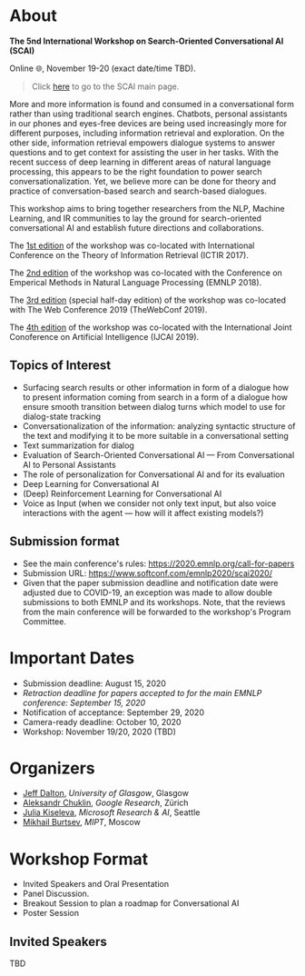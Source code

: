 # About

**The 5nd International Workshop on Search-Oriented Conversational AI (SCAI)**

Online 🌐, November 19-20 (exact date/time TBD).

> Click [here](https://scai.info) to go to the SCAI main page.

More and more information is found and consumed in a conversational form
rather than using traditional search engines. Chatbots, personal assistants
in our phones and eyes-free devices are being used increasingly more for
different purposes, including information retrieval and exploration. On the
other side, information retrieval empowers dialogue systems to answer
questions and to get context for assisting the user in her tasks.  With the
recent success of deep learning in different areas of natural language
processing, this appears to be the right foundation to power search
conversationalization. Yet, we believe more can be done for theory and
practice of conversation-based search and search-based dialogues.

This workshop aims to bring together researchers from the NLP, Machine
Learning, and IR communities to lay the ground for search-oriented
conversational AI and establish future directions and collaborations.

The [1st edition](/2017/) of the workshop was co-located with International Conference on the Theory of Information Retrieval (ICTIR 2017).

The [2nd edition](/2018/) of the workshop was co-located with the Conference on Emperical Methods in Natural Language Processing (EMNLP 2018).

The [3rd edition](/www2019/) (special half-day edition) of the workshop was co-located with The Web Conference 2019 (TheWebConf 2019).

The [4th edition](/ijcai2019/) of the workshop was co-located with the International Joint Conoference on Artificial Intelligence (IJCAI 2019).

## Topics of Interest
   * Surfacing search results or other information in form of a dialogue
how to present information coming from search in a form of a dialogue
how ensure smooth transition between dialog turns
which model to use for dialog-state tracking
   * Conversationalization of the information: analyzing syntactic structure
of the text and modifying it to be more suitable in a conversational setting
   * Text summarization for dialog
   * Evaluation of Search-Oriented Conversational AI — From
Conversational AI to Personal Assistants
   * The role of personalization for Conversational AI and for its
evaluation
   * Deep Learning for Conversational AI
   * (Deep) Reinforcement Learning for Conversational AI
   * Voice as Input (when we consider not only text input, but also voice
interactions with the agent — how will it affect existing models?)

## Submission format
  * See the main conference's rules: https://2020.emnlp.org/call-for-papers
  * Submission URL: https://www.softconf.com/emnlp2020/scai2020/
  * Given that the paper submission deadline and notification date were adjusted due to COVID-19, an exception was made to allow double submissions to both EMNLP and its workshops. Note, that the reviews from the main conference will be forwarded to the workshop's Program Committee.

# Important Dates
  * Submission deadline: August 15, 2020
  * _Retraction deadline for papers accepted to for the main EMNLP conference: September 15, 2020_
  * Notification of acceptance: September 29, 2020
  * Camera-ready deadline: October 10, 2020
  * Workshop: November 19/20, 2020 (TBD)

# Organizers
  * [Jeff Dalton](http://www.dcs.gla.ac.uk/~jeff/), *University of Glasgow*, Glasgow
  * [Aleksandr Chuklin](https://www.linkedin.com/in/chuklin/), *Google Research*, Zürich
  * [Julia Kiseleva](http://juliakiseleva.com), *Microsoft Research & AI*, Seattle
  * [Mikhail Burtsev](https://www.linkedin.com/in/mikhail-burtsev-85a47b9/), *MIPT*, Moscow

# Workshop Format
  * Invited Speakers and Oral Presentation
  * Panel Discussion.
  * Breakout Session to plan a roadmap for Conversational AI
  * Poster Session

## Invited Speakers
TBD
